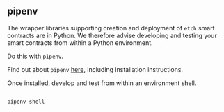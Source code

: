 ## pipenv

The wrapper libraries supporting creation and deployment of `etch` smart contracts are in Python. We therefore advise developing and testing your smart contracts from within a Python environment.

Do this with `pipenv`. 

Find out about `pipenv` <a href="https://docs.pipenv.org/en/latest/" target=_blank>here</a>, including installation instructions.

Once installed, develop and test from within an environment shell.

``` bash

pipenv shell

```

